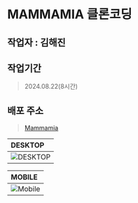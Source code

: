 # MAMMAMIA 클론코딩

## 작업자 : 김해진

## 작업기간
> 2024.08.22(8시간)

## 배포 주소
> [Mammamia](https://myjin0806.github.io/Clone_Mammamia/)

| DESKTOP                                                                                                     |
| :---------------------------------------------------------------------------------------------------------------------- |
| ![DESKTOP](https://github.com/user-attachments/assets/ab47ded0-13c0-4f7f-a3d0-f50cd5949787) |

| MOBILE                                                                                                 |
| :---------------------------------------------------------------------------------------------------------------------- |
| ![Mobile](https://github.com/user-attachments/assets/e67fe07c-9b77-4e58-a0c4-5cacc1c2fc12)|
